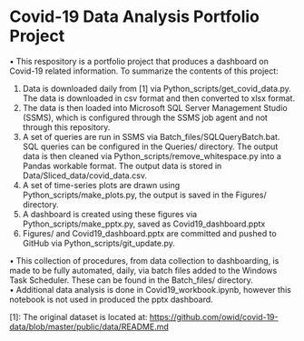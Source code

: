 # Covid-19 Data Analysis Portfolio Project

• This respository is a portfolio project that produces a dashboard on Covid-19 related information. To summarize the contents of this project:

1) Data is downloaded daily from [1] via Python_scripts/get_covid_data.py. The data is downloaded in csv format and then converted to xlsx format.
2) The data is then loaded into Microsoft SQL Server Management Studio (SSMS), which is configured through the SSMS job agent and not through this repository.
3) A set of queries are run in SSMS via Batch_files/SQLQueryBatch.bat. SQL queries can be configured in the Queries/ directory. The output data is then cleaned via Python_scripts/remove_whitespace.py into a Pandas workable format. The output data is stored in Data/Sliced_data/covid_data.csv.
4) A set of time-series plots are drawn using Python_scripts/make_plots.py, the output is saved in the Figures/ directory.
5) A dashboard is created using these figures via Python_scripts/make_pptx.py, saved as Covid19_dashboard.pptx
6) Figures/ and Covid19_dashboard.pptx are committed and pushed to GitHub via Python_scripts/git_update.py.

• This collection of procedures, from data collection to dashboarding, is made to be fully automated, daily, via batch files added to the Windows Task Scheduler. These can be found in the Batch_files/ directory.  
• Additional data analysis is done in Covid19_workbook.ipynb, however this notebook is not used in produced the pptx dashboard.

[1]:  The original dataset is located at: https://github.com/owid/covid-19-data/blob/master/public/data/README.md
